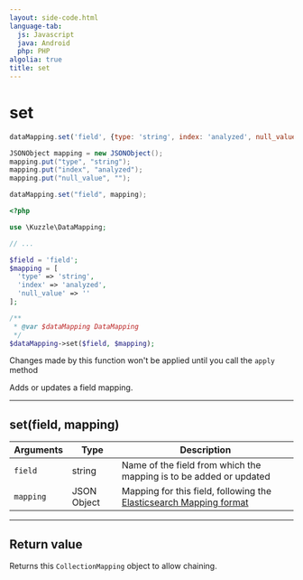 ```yaml
---
layout: side-code.html
language-tab:
  js: Javascript
  java: Android
  php: PHP
algolia: true
title: set
---
```


# set

```js
dataMapping.set('field', {type: 'string', index: 'analyzed', null_value: ''});
```

```java
JSONObject mapping = new JSONObject();
mapping.put("type", "string");
mapping.put("index", "analyzed");
mapping.put("null_value", "");

dataMapping.set("field", mapping);
```

```php
<?php

use \Kuzzle\DataMapping;

// ...

$field = 'field';
$mapping = [
  'type' => 'string',
  'index' => 'analyzed',
  'null_value' => ''
];

/**
 * @var $dataMapping DataMapping
 */
$dataMapping->set($field, $mapping);
```

<aside class="notice">Changes made by this function won't be applied until you call the <code>apply</code> method</aside>

Adds or updates a field mapping.

---

## set(field, mapping)

| Arguments | Type | Description |
|---------------|---------|----------------------------------------|
| ``field`` | string | Name of the field from which the mapping is to be added or updated |
| ``mapping`` | JSON Object | Mapping for this field, following the [Elasticsearch Mapping format](https://www.elastic.co/guide/en/elasticsearch/reference/5.x/mapping.html)

---

## Return value

Returns this `CollectionMapping` object to allow chaining.
